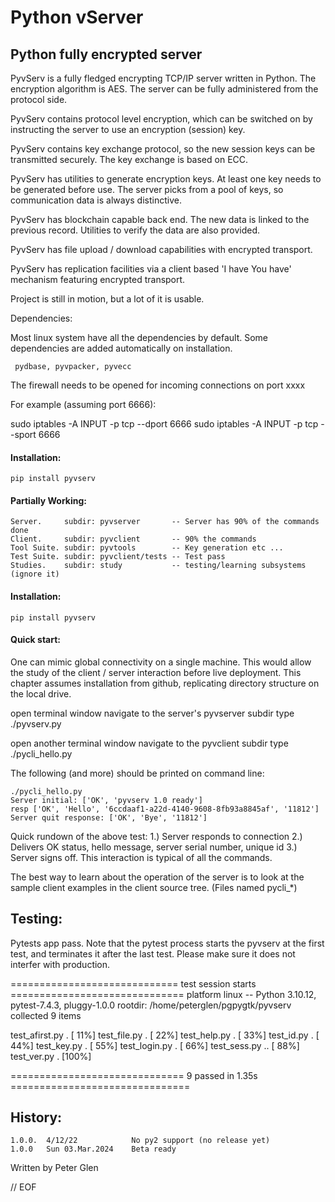 #                                Python vServer
## 	Python fully encrypted server

 PyvServ is a fully fledged encrypting TCP/IP server written in Python. The
encryption algorithm is AES. The server can be fully administered from
the protocol side.

 PyvServ contains protocol level encryption, which can be switched on by
instructing the server to use an encryption (session) key.

 PyvServ contains key exchange protocol, so the new session keys
can be transmitted securely. The key exchange is based on ECC.

 PyvServ has utilities to generate encryption keys. At least one
key needs to be generated before use. The server picks from a pool of keys,
so communication data is always distinctive.

 PyvServ has blockchain capable back end. The new data is linked to the
previous record. Utilities to verify the data are also provided.

 PyvServ has file upload / download capabilities with encrypted transport.

 PyvServ has replication facilities via a client based  'I have You have'
 mechanism featuring encrypted transport.

 Project is still in motion, but a lot of it is usable.

 Dependencies:

 Most linux system have all the dependencies by default. Some dependencies
 are added automatically on installation.

     pydbase, pyvpacker, pyvecc

 The firewall needs to be opened for incoming connections on port xxxx

For example (assuming port 6666):

sudo iptables -A INPUT -p tcp --dport 6666
sudo iptables -A INPUT -p tcp --sport 6666

#### Installation:

    pip install pyvserv

#### Partially Working:

    Server.     subdir: pyvserver       -- Server has 90% of the commands done
    Client.     subdir: pyvclient       -- 90% the commands
    Tool Suite. subdir: pyvtools        -- Key generation etc ...
    Test Suite. subdir: pyvclient/tests -- Test pass
    Studies.    subdir: study           -- testing/learning subsystems (ignore it)

#### Installation:

    pip install pyvserv

#### Quick start:

 One can mimic global connectivity on a single machine. This would allow the study
of the client / server interaction before live deployment. This
chapter assumes installation from github, replicating directory
structure on the local drive.

  open terminal window
  navigate to the server's pyvserver subdir
  type ./pyvserv.py

  open another terminal window
  navigate to the pyvclient subdir
  type ./pycli_hello.py

The following (and more) should be printed on command line:

    ./pycli_hello.py
    Server initial: ['OK', 'pyvserv 1.0 ready']
    resp ['OK', 'Hello', '6ccdaaf1-a22d-4140-9608-8fb93a8845af', '11812']
    Server quit response: ['OK', 'Bye', '11812']

Quick rundown of the above test: 1.) Server responds to connection
2.) Delivers OK status, hello message, server serial number, unique id
3.) Server signs off. This interaction is typical of all the commands.

 The best way to learn about the operation of the server is to look at the
sample client examples in the client source tree. (Files named pycli_*)

## Testing:

 Pytests app pass. Note that the pytest process starts the pyvserv at the first
 test, and terminates it after the last test. Please make sure it does not
 interfer with production.

============================= test session starts ==============================
platform linux -- Python 3.10.12, pytest-7.4.3, pluggy-1.0.0
rootdir: /home/peterglen/pgpygtk/pyvserv
collected 9 items

test_afirst.py .                                                         [ 11%]
test_file.py .                                                           [ 22%]
test_help.py .                                                           [ 33%]
test_id.py .                                                             [ 44%]
test_key.py .                                                            [ 55%]
test_login.py .                                                          [ 66%]
test_sess.py ..                                                          [ 88%]
test_ver.py .                                                            [100%]

============================== 9 passed in 1.35s ===============================


## History:

    1.0.0.  4/12/22		       No py2 support (no release yet)
    1.0.0   Sun 03.Mar.2024    Beta ready

Written by Peter Glen

// EOF


